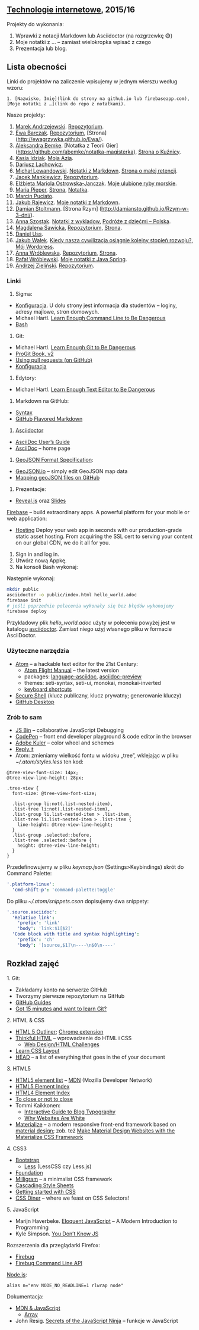 ##  [Technologie internetowe](ug.geojson), 2015/16

Projekty do wykonania:

1. Wprawki z notacji Markdown lub Asciidoctor (na rozgrzewkę 😅)
1. Moje notatki z … – zamiast wielokropka wpisać z czego
1. Prezentacja lub blog.


## Lista obecności

Linki do projektów na zaliczenie wpisujemy w jednym wierszu według wzoru:

    1. [Nazwisko, Imię](link do strony na github.io lub firebaseapp.com), [Moje notatki z …](link do repo z notatkami).

Nasze projekty:

1. [Marek Andrzejewski](https://github.com/marekug). [Repozytorium](https://github.com/marekug/Jezyki-programowania-06.03).
1. [Ewa Barczak](https://github.com/ewagrzywka). [Repozytorium](https://github.com/ewagrzywka/eco), [Strona] (http://ewagrzywka.github.io/Ewa/).
1. [Aleksandra Bemke](https://github.com/abemke). [Notatka z Teorii Gier] (https://github.com/abemke/notatka-magisterka), [Strona o Kuźnicy](http://abemke.github.io/strona-www-ku-nica/).
1. [Kasia Idziak](https://github.com/idzionek). [Moja Azja](http://idzionek.github.io/Moja-Azja/).
1. [Dariusz Lachowicz](https://github.com/Alphacentauri01).
1. [Michał Lewandowski](https://github.com/lewand16). [Notatki z Markdown](https://github.com/lewand16/TI2016). [Strona o małej retencji](http://lewand16.github.io/TI2016).
1. [Jacek Mankiewicz](http://github.com/JacekMMC/), [Repozytorium](https://github.com/JacekMMC/zadanie-1).
1. [Elżbieta Mariola Ostrowska-Janczak](https://github.com/eleczka). [Moje ulubione ryby morskie](http://eleczka.github.io).
1. [Maria Pieper](https://github.com/borowianka), [Strona](http://borowianka.github.io/strona/), [Notatka](https://github.com/borowianka/notatka).
1. [Marcin Puciato](https://github.com/mpuciato).
1. [Jakub Rajewicz](http://szewa5.github.io/moje-projekt/). [Moje notatki z Markdown](https://github.com/szewa5/notatki). 
1. [Damian Stoltmann](https://github.com/damiansto). [Strona Rzym] (http://damiansto.github.io/Rzym-w-3-dni/).
1.  [Anna Szostak](https://github.com/aniamaria). [Notatki z wykladow](https://github.com/aniamaria/Notatki_z_wykladow), [Podróże z dziećmi – Polska](http://aniamaria.github.io/aniamaria/).
1. [Magdalena Sawicka](https://github.com/msawicka), [Repozytorium](https://github.com/msawicka/Repozytorium), [Strona](http://msawicka.github.io/Repozytorium/wizytowka/).
1. [Daniel Uss](https://github.com/danieluss476).
1. [Jakub Wałek](https://github.com/qbaw). [Kiedy nasza cywilizacja osiągnie kolejny stopień rozwoju?](https://github.com/qbaw/projekty), [Mój Wordpress](http://qbaw.github.io/Wordpress--moje-projekty).
1. [Anna Wróblewska](https://github.com/aniawr). [Repozytorium](https://github.com/aniawr/o-puzzlach), [Strona](http://aniawr.github.io/pszczoly/).
1. [Rafał Wróblewski](https://elektroitmatyk.github.io/ti-2016/). [Moje notatki z Java Spring](https://github.com/ElektroITmatyk/ti-2016/tree/master).
1. [Andrzej Zieliński](https://github.com/azet20). [Repozytorium](https://github.com/azet2/repozytorium).

<!--
1. [Włodek Bzyl](https://bayesian.firebaseapp.com), [Projekty](https://github.com/h5c3j/project-template).
-->

### Linki

1. Sigma:
  - [Konfiguracja](https://inf.ug.edu.pl/konfiguracja). U dołu strony
    jest informacja dla studentów – loginy, adresy majlowe, stron domowych.
  - Michael Hartl.
    [Learn Enough Command Line to Be Dangerous](http://www.learnenough.com/command-line-tutorial)
  - [Bash](http://wbzyl.inf.ug.edu.pl/sp/unix-commands)
1. Git:
  - Michael Hartl.
    [Learn Enough Git to Be Dangerous](http://www.learnenough.com/git-tutorial)
  - [ProGit Book, v2](http://git-scm.com/book/en/v2)
  - [Using pull requests (on GitHub)](https://help.github.com/articles/using-pull-requests/)
  - [Konfiguracja](http://wbzyl.inf.ug.edu.pl/sp/git)
1. Edytory:
  - Michael Hartl.
    [Learn Enough Text Editor to Be Dangerous](http://www.learnenough.com/text-editor-tutorial)
1. Markdown na GitHub:
  - [Syntax](http://daringfireball.net/projects/markdown/syntax)
  - [GitHub Flavored Markdown](http://guides.github.com/overviews/mastering-markdown/)
1. [Asciidoctor](http://asciidoctor.org)
  - [AsciiDoc User’s Guide](http://asciidoctor.org/docs/asciidoc-writers-guide/)
  - [AsciiDoc](http://www.methods.co.nz/asciidoc/) – home page
1. [GeoJSON Format Specification](http://geojson.org/geojson-spec.html):
  - [GeoJSON.io](http://geojson.io) – simply edit GeoJSON map data
  - [Mapping geoJSON files on GitHub](https://help.github.com/articles/mapping-geojson-files-on-github)
1. Prezentacje:
  - [Reveal.js](http://lab.hakim.se/reveal-js/) oraz [Slides](http://slid.es/)

[Firebase](https://www.firebase.com) – build extraordinary apps.
A powerful platform for your mobile or web application:

* [Hosting](https://www.firebase.com/docs/hosting/)
  Deploy your web app in seconds with our production-grade static
  asset hosting. From acquiring the SSL cert to serving your content on our
  global CDN, we do it all for you.

1. Sign in and log in.
1. Utwórz nową Appkę.
1. Na konsoli Bash wykonaj:

Następnie wykonaj:

```bash
mkdir public
asciidoctor -o public/index.html hello_world.adoc
firebase init
# jeśli poprzednie polecenia wykonały się bez błędów wykonujemy
firebase deploy
```

Przykładowy plik _hello_world.adoc_ użyty w poleceniu powyżej
jest w katalogu [asciidoctor](asciidoctor).
Zamiast niego użyj własnego pliku w formacie AsciiDoctor.


### Użyteczne narzędzia

- [Atom](https://atom.io) – a hackable text editor for the 21st Century:
  - [Atom Flight Manual](https://atom.io/docs/latest/) – the latest version
  - packages: [language-asciidoc](https://atom.io/packages/language-asciidoc),
    [asciidoc-preview](https://atom.io/packages/asciidoc-preview)
  - themes: seti-syntax, seti-ui, monokai, monokai-inverted
  - [keyboard shortcuts](https://github.com/nwinkler/atom-keyboard-shortcuts)
- [Secure Shell](http://en.wikipedia.org/wiki/Secure_Shell)
  (klucz publiczny, klucz prywatny; generowanie kluczy)
- [GitHub Desktop](http://windows.github.com/)


### Zrób to sam

- [JS Bin](http://jsbin.com/) – collaborative JavaScript Debugging
- [CodePen](http://codepen.io/) – front end developer playground & code editor in the browser
- [Adobe Kuler](https://kuler.adobe.com/create/color-wheel/) – color wheel and schemes
- [Reply.it](http://repl.it/languages/JavaScript)
- Atom: zmieniamy wielkość fontu w widoku „tree”, wklejając w pliku
  *~/.atom/styles.less* ten kod:

```less
@tree-view-font-size: 14px;
@tree-view-line-height: 28px;

.tree-view {
  font-size: @tree-view-font-size;

  .list-group li:not(.list-nested-item),
  .list-tree li:not(.list-nested-item),
  .list-group li.list-nested-item > .list-item,
  .list-tree li.list-nested-item > .list-item {
    line-height: @tree-view-line-height;
  }
  .list-group .selected::before,
  .list-tree .selected::before {
    height: @tree-view-line-height;
  }
}
```
Przedefinowujemy w pliku *keymap.json* (Settings>Keybindings)
skrót do Command Palette:

```yaml
'.platform-linux':
  'cmd-shift-p': 'command-palette:toggle'
```

Do pliku *~/.atom/snippets.cson* dopisujemy dwa snippety:

```yaml
'.source.asciidoc':
  'Relative link':
    'prefix': 'link'
    'body': 'link:$1[$2]'
  'Code block with title and syntax highlighting':
    'prefix': 'ch'
    'body': '[source,$1]\n----\n$0\n----'
```

## Rozkład zajęć

1\. Git:

- Zakładamy konto na serwerze GitHub
- Tworzymy pierwsze repozytorium na GitHub
- [GitHub Guides](https://guides.github.com/)
- [Got 15 minutes and want to learn Git?](http://try.github.io/levels/1/challenges/1)

2\. HTML & CSS

- [HTML 5 Outliner](https://gsnedders.html5.org/outliner/);
  [Chrome extension](https://chrome.google.com/webstore/detail/html5-outliner/afoibpobokebhgfnknfndkgemglggomo)
- [Thinkful HTML](https://github.com/mjhea0/thinkful-html) –
  wprowadzenie do HTML i CSS
  - [Web Design/HTML Challenges](http://en.wikiversity.org/wiki/Web_Design/HTML_Challenges)
- [Learn CSS Layout](http://learnlayout.com/)
- [HEAD](https://github.com/joshbuchea/HEAD) –
  a list of everything that goes in the <head> of your document

3\. HTML5

- [HTML5 element list](https://developer.mozilla.org/en-US/docs/Web/Guide/HTML/HTML5/HTML5_element_list) –
  [MDN](https://developer.mozilla.org/pl/) (Mozilla Developer Network)
- [HTML5 Element Index](http://html5doctor.com/element-index/)
- [HTML4 Element Index](http://www.w3.org/TR/html4/index/elements.html)
- [To close or not to close](http://www.colorglare.com/2014/02/03/to-close-or-not-to-close.html)
- Tommi Kaikkonen:
  * [Interactive Guide to Blog Typography](http://www.kaikkonendesign.fi/typography/)
  * [Why Websites Are White](http://www.kaikkonendesign.fi/why-websites-are-white/)
- [Materialize](http://materializecss.com) –
  a modern responsive front-end framework based on
  [material design](http://www.google.com/design/spec/material-design/introduction.html);
  zob. też [Make Material Design Websites with the Materialize CSS Framework](https://scotch.io/tutorials/make-material-design-websites-with-the-materialize-css-framework)

4\. CSS3

- [Bootstrap](http://getbootstrap.com)
  - [Less](http://lesscss.org) (LessCSS czy Less.js)
- [Foundation](http://foundation.zurb.com)
- [Milligram](http://milligram.github.io/) – a minimalist CSS framework
- [Cascading Style Sheets](http://www.w3.org/Style/CSS/)
- [Getting started with CSS](https://developer.mozilla.org/en-US/docs/Web/Guide/CSS/Getting_started)
- [CSS Diner](http://flukeout.github.io/) – where we feast on CSS Selectors!

5\. JavaScript

- Marijn Haverbeke. [Eloquent JavaScript](http://eloquentjavascript.net/) –
  A Modern Introduction to Programming
- Kyle Simpson. [You Don’t Know JS](https://github.com/getify/You-Dont-Know-JS)

Rozszerzenia dla przeglądarki Firefox:

  - [Firebug](https://addons.mozilla.org/en-US/firefox/addon/firebug/)
  - [Firebug Command Line API](https://getfirebug.com/wiki/index.php/Command_Line_API)

[Node.js](http://nodejs.org/):
```console
alias n="env NODE_NO_READLINE=1 rlwrap node"
```

Dokumentacja:

- [MDN & JavaScript](https://developer.mozilla.org/en-US/docs/Web/JavaScript)
  - [Array](https://developer.mozilla.org/en-US/docs/Web/JavaScript/Reference/Global_Objects/Array)
- John Resig.
  [Secrets of the JavaScript Ninja](http://ejohn.org/apps/learn/) – funkcje w JavaScript
